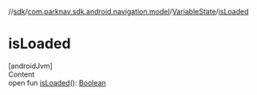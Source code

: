 //[sdk](../../../index.md)/[com.parknav.sdk.android.navigation.model](../index.md)/[VariableState](index.md)/[isLoaded](is-loaded.md)



# isLoaded  
[androidJvm]  
Content  
open fun [isLoaded](is-loaded.md)(): [Boolean](https://kotlinlang.org/api/latest/jvm/stdlib/kotlin/-boolean/index.html)  



